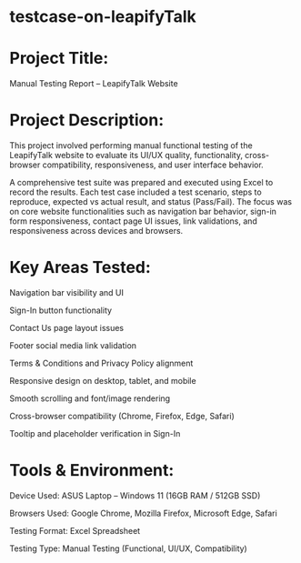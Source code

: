 # testcase-on-leapifyTalk
# Project Title:
Manual Testing Report – LeapifyTalk Website

# Project Description:
This project involved performing manual functional testing of the LeapifyTalk website to evaluate its UI/UX quality, functionality, cross-browser compatibility, responsiveness, and user interface behavior.

A comprehensive test suite was prepared and executed using Excel to record the results. Each test case included a test scenario, steps to reproduce, expected vs actual result, and status (Pass/Fail). The focus was on core website functionalities such as navigation bar behavior, sign-in form responsiveness, contact page UI issues, link validations, and responsiveness across devices and browsers.

# Key Areas Tested:
Navigation bar visibility and UI

Sign-In button functionality

Contact Us page layout issues

Footer social media link validation

Terms & Conditions and Privacy Policy alignment

Responsive design on desktop, tablet, and mobile

Smooth scrolling and font/image rendering

Cross-browser compatibility (Chrome, Firefox, Edge, Safari)

Tooltip and placeholder verification in Sign-In

# Tools & Environment:
Device Used: ASUS Laptop – Windows 11 (16GB RAM / 512GB SSD)

Browsers Used: Google Chrome, Mozilla Firefox, Microsoft Edge, Safari

Testing Format: Excel Spreadsheet

Testing Type: Manual Testing (Functional, UI/UX, Compatibility)
